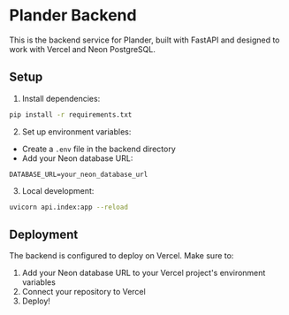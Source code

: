 # Plander Backend

This is the backend service for Plander, built with FastAPI and designed to work with Vercel and Neon PostgreSQL.

## Setup

1. Install dependencies:

```bash
pip install -r requirements.txt
```

2. Set up environment variables:

- Create a `.env` file in the backend directory
- Add your Neon database URL:

```
DATABASE_URL=your_neon_database_url
```

3. Local development:

```bash
uvicorn api.index:app --reload
```

## Deployment

The backend is configured to deploy on Vercel. Make sure to:

1. Add your Neon database URL to your Vercel project's environment variables
2. Connect your repository to Vercel
3. Deploy!
